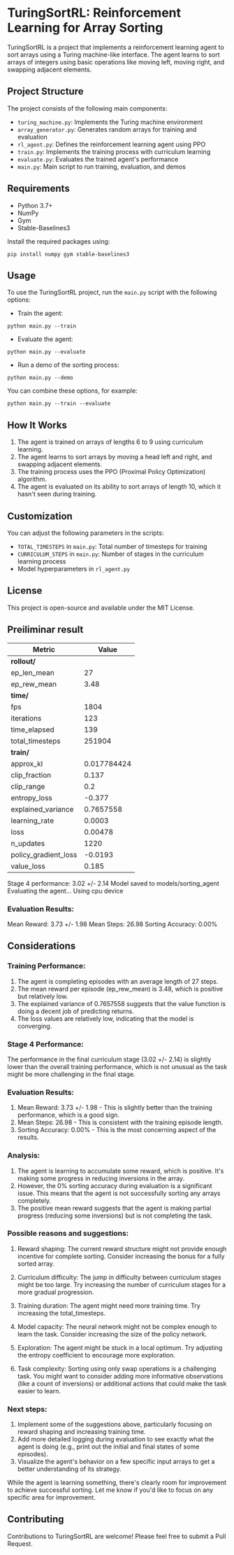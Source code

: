 # TuringSortRL: Reinforcement Learning for Array Sorting

TuringSortRL is a project that implements a reinforcement learning agent to sort arrays using a Turing machine-like interface. The agent learns to sort arrays of integers using basic operations like moving left, moving right, and swapping adjacent elements.

## Project Structure

The project consists of the following main components:

- `turing_machine.py`: Implements the Turing machine environment
- `array_generator.py`: Generates random arrays for training and evaluation
- `rl_agent.py`: Defines the reinforcement learning agent using PPO
- `train.py`: Implements the training process with curriculum learning
- `evaluate.py`: Evaluates the trained agent's performance
- `main.py`: Main script to run training, evaluation, and demos

## Requirements

- Python 3.7+
- NumPy
- Gym
- Stable-Baselines3

Install the required packages using:
```
pip install numpy gym stable-baselines3
```
## Usage

To use the TuringSortRL project, run the `main.py` script with the following options:

- Train the agent:
```
python main.py --train
```
- Evaluate the agent:
```
python main.py --evaluate
```
- Run a demo of the sorting process:
```
python main.py --demo
```
You can combine these options, for example:
```
python main.py --train --evaluate
```
## How It Works

1. The agent is trained on arrays of lengths 6 to 9 using curriculum learning.
2. The agent learns to sort arrays by moving a head left and right, and swapping adjacent elements.
3. The training process uses the PPO (Proximal Policy Optimization) algorithm.
4. The agent is evaluated on its ability to sort arrays of length 10, which it hasn't seen during training.

## Customization

You can adjust the following parameters in the scripts:

- `TOTAL_TIMESTEPS` in `main.py`: Total number of timesteps for training
- `CURRICULUM_STEPS` in `main.py`: Number of stages in the curriculum learning process
- Model hyperparameters in `rl_agent.py`

## License

This project is open-source and available under the MIT License.

## Preiliminar result
| Metric                  | Value       |
|-------------------------|-------------|
| **rollout/**            |             |
|    ep_len_mean          | 27          |
|    ep_rew_mean          | 3.48        |
| **time/**               |             |
|    fps                  | 1804        |
|    iterations           | 123         |
|    time_elapsed         | 139         |
|    total_timesteps      | 251904      |
| **train/**              |             |
|    approx_kl            | 0.017784424 |
|    clip_fraction        | 0.137       |
|    clip_range           | 0.2         |
|    entropy_loss         | -0.377      |
|    explained_variance   | 0.7657558   |
|    learning_rate        | 0.0003      |
|    loss                 | 0.00478     |
|    n_updates            | 1220        |
|    policy_gradient_loss | -0.0193     |
|    value_loss           | 0.185       |

Stage 4 performance: 3.02 +/- 2.14
Model saved to models/sorting_agent
Evaluating the agent...
Using cpu device
### Evaluation Results:
Mean Reward: 3.73 +/- 1.98
Mean Steps: 26.98
Sorting Accuracy: 0.00%

## Considerations

### Training Performance:
1. The agent is completing episodes with an average length of 27 steps.
2. The mean reward per episode (ep_rew_mean) is 3.48, which is positive but relatively low.
3. The explained variance of 0.7657558 suggests that the value function is doing a decent job of predicting returns.
4. The loss values are relatively low, indicating that the model is converging.

### Stage 4 Performance:
The performance in the final curriculum stage (3.02 +/- 2.14) is slightly lower than the overall training performance, which is not unusual as the task might be more challenging in the final stage.

### Evaluation Results:
1. Mean Reward: 3.73 +/- 1.98 - This is slightly better than the training performance, which is a good sign.
2. Mean Steps: 26.98 - This is consistent with the training episode length.
3. Sorting Accuracy: 0.00% - This is the most concerning aspect of the results.

### Analysis:
1. The agent is learning to accumulate some reward, which is positive. It's making some progress in reducing inversions in the array.
2. However, the 0% sorting accuracy during evaluation is a significant issue. This means that the agent is not successfully sorting any arrays completely.
3. The positive mean reward suggests that the agent is making partial progress (reducing some inversions) but is not completing the task.

### Possible reasons and suggestions:
1. Reward shaping: The current reward structure might not provide enough incentive for complete sorting. Consider increasing the bonus for a fully sorted array.

2. Curriculum difficulty: The jump in difficulty between curriculum stages might be too large. Try increasing the number of curriculum stages for a more gradual progression.

3. Training duration: The agent might need more training time. Try increasing the total_timesteps.

4. Model capacity: The neural network might not be complex enough to learn the task. Consider increasing the size of the policy network.

5. Exploration: The agent might be stuck in a local optimum. Try adjusting the entropy coefficient to encourage more exploration.

6. Task complexity: Sorting using only swap operations is a challenging task. You might want to consider adding more informative observations (like a count of inversions) or additional actions that could make the task easier to learn.

### Next steps:
1. Implement some of the suggestions above, particularly focusing on reward shaping and increasing training time.
2. Add more detailed logging during evaluation to see exactly what the agent is doing (e.g., print out the initial and final states of some episodes).
3. Visualize the agent's behavior on a few specific input arrays to get a better understanding of its strategy.

While the agent is learning something, there's clearly room for improvement to achieve successful sorting. Let me know if you'd like to focus on any specific area for improvement.

## Contributing

Contributions to TuringSortRL are welcome! Please feel free to submit a Pull Request.
